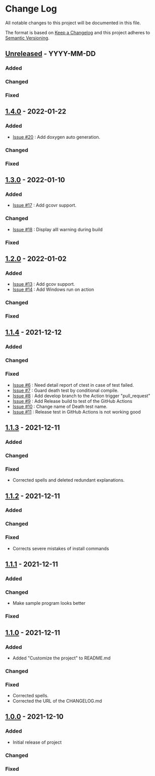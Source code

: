 # Change Log
All notable changes to this project will be documented in this file.

The format is based on [Keep a Changelog](http://keepachangelog.com/)
and this project adheres to [Semantic Versioning](http://semver.org/).

## [Unreleased] - YYYY-MM-DD
### Added
### Changed
### Fixed

## [1.4.0] - 2022-01-22
### Added
- [Issue #20](https://github.com/suikan4github/template_application/issues/20) :  Add doxygen auto generation.
### Changed
### Fixed

## [1.3.0] - 2022-01-10
### Added
- [Issue #17](https://github.com/suikan4github/template_application/issues/17) :  Add gcovr support. 
### Changed
- [Issue #18](https://github.com/suikan4github/template_application/issues/18) :   Display alll warning during build
### Fixed

## [1.2.0] - 2022-01-02
### Added
- [Issue #13](https://github.com/suikan4github/template_application/issues/13) :  Add gcov support. 
- [Issue #14](https://github.com/suikan4github/template_application/issues/14) :  Add Windows run on action 
### Changed
### Fixed

## [1.1.4] - 2021-12-12
### Added
### Changed
### Fixed
- [Issue #6](https://github.com/suikan4github/template_application/issues/6) : Need detail report of ctest in case of test failed.
- [Issue #7](https://github.com/suikan4github/template_application/issues/7) : Guard death test by conditional compile.
- [Issue #8](https://github.com/suikan4github/template_application/issues/8) : Add develop branch to the Action trigger "pull_request" 
- [Issue #9](https://github.com/suikan4github/template_application/issues/9) : Add Release build to test of the GitHub Actions 
- [Issue #10](https://github.com/suikan4github/template_application/issues/10) : Change name of Death test name.
- [Issue #11](https://github.com/suikan4github/template_application/issues/11) : Release test in GitHub Actions is not working good

## [1.1.3] - 2021-12-11
### Added
### Changed
### Fixed
- Corrected spells and deleted redundant explanations.

## [1.1.2] - 2021-12-11
### Added
### Changed
### Fixed
- Corrects severe mistakes of install commands

## [1.1.1] - 2021-12-11
### Added
### Changed
- Make sample program looks better
### Fixed

## [1.1.0] - 2021-12-11
### Added
- Added "Customize the project" to README.md
### Changed
### Fixed
- Corrected spells. 
- Corrected the URL of the CHANGELOG.md

## [1.0.0] - 2021-12-10
### Added
- Initial release of project
### Changed
### Fixed


[Unreleased]: https://github.com/suikan4github/template_application/compare/v1.4.0...develop
[1.4.0]: https://github.com/suikan4github/template_application/compare/v1.3.0...v1.4.0
[1.3.0]: https://github.com/suikan4github/template_application/compare/v1.2.0...v1.3.0
[1.2.0]: https://github.com/suikan4github/template_application/compare/v1.1.4...v1.2.0
[1.1.4]: https://github.com/suikan4github/template_application/compare/v1.1.3...v1.1.4
[1.1.3]: https://github.com/suikan4github/template_application/compare/v1.1.2...v1.1.3
[1.1.2]: https://github.com/suikan4github/template_application/compare/v1.1.1...v1.1.2
[1.1.1]: https://github.com/suikan4github/template_application/compare/v1.1.0...v1.1.1
[1.1.0]: https://github.com/suikan4github/template_application/compare/v1.0.0...v1.1.0
[1.0.0]: https://github.com/suikan4github/template_application/compare/v0.0.0...v1.0.0
